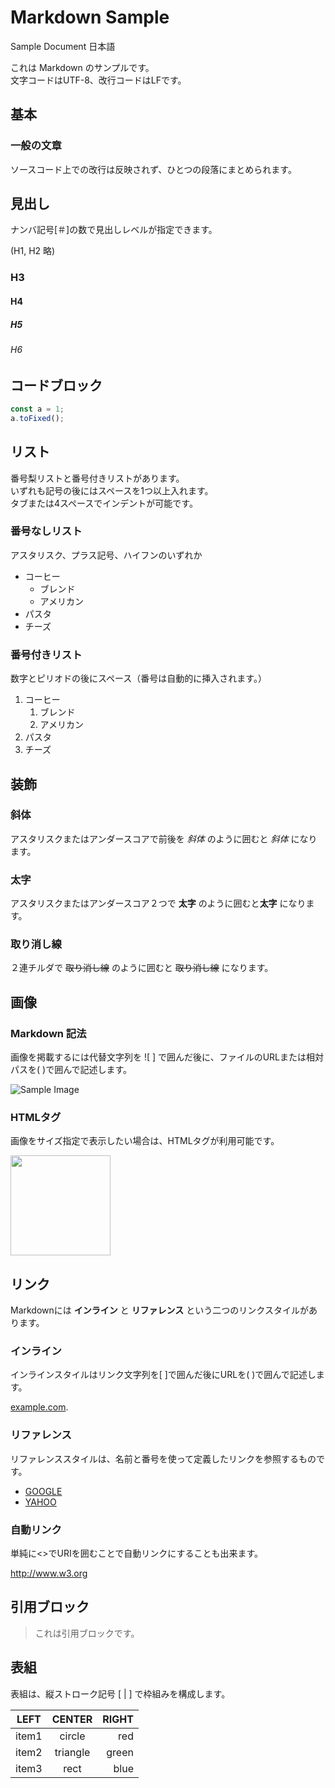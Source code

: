 # Markdown Sample
Sample Document 日本語

これは Markdown のサンプルです。  
文字コードはUTF-8、改行コードはLFです。  


## 基本
### 一般の文章
ソースコード上での改行は反映されず、ひとつの段落にまとめられます。  

## 見出し
ナンバ記号[＃]の数で見出しレベルが指定できます。

(H1, H2 略)
### H3
#### H4
##### H5
###### H6

## コードブロック

```js
const a = 1;
a.toFixed();
```


## リスト
番号梨リストと番号付きリストがあります。  
いずれも記号の後にはスペースを1つ以上入れます。  
タブまたは4スペースでインデントが可能です。  

### 番号なしリスト
アスタリスク、プラス記号、ハイフンのいずれか

* コーヒー
    * ブレンド
    * アメリカン
* パスタ
* チーズ

### 番号付きリスト
数字とピリオドの後にスペース（番号は自動的に挿入されます。）

1. コーヒー
    1. ブレンド
    1. アメリカン
1. パスタ
1. チーズ


## 装飾

### 斜体
アスタリスクまたはアンダースコアで前後を *斜体* のように囲むと *斜体* になります。

### 太字
アスタリスクまたはアンダースコア２つで **太字** のように囲むと**太字** になります。

### 取り消し線
２連チルダで ~~取り消し線~~ のように囲むと ~~取り消し線~~ になります。


## 画像

### Markdown 記法
画像を掲載するには代替文字列を ![ ] で囲んだ後に、ファイルのURLまたは相対パスを( )で囲んで記述します。

![Sample Image](https://img.freepik.com/free-photo/abstract-autumn-beauty-multi-colored-leaf-vein-pattern-generated-by-ai_188544-9871.jpg)

### HTMLタグ
画像をサイズ指定で表示したい場合は、HTMLタグが利用可能です。

<img src="https://img.freepik.com/free-photo/abstract-autumn-beauty-multi-colored-leaf-vein-pattern-generated-by-ai_188544-9871.jpg" width="160">  


## リンク

Markdownには **インライン** と **リファレンス**  という二つのリンクスタイルがあります。

### インライン
インラインスタイルはリンク文字列を[ ]で囲んだ後にURLを( )で囲んで記述します。  

[example.com](https://www.exampel.com/).


### リファレンス
リファレンススタイルは、名前と番号を使って定義したリンクを参照するものです。


* [GOOGLE][1]
* [YAHOO][2]

[1]: https://www.google.co.jp "Google"
[2]: https://www.yahoo.co.jp "Yahoo!"


### 自動リンク

単純に&lt;&gt;でURIを囲むことで自動リンクにすることも出来ます。

<http://www.w3.org>


## 引用ブロック

> これは引用ブロックです。


## 表組
表組は、縦ストローク記号 [ | ] で枠組みを構成します。

| LEFT    | CENTER     | RIGHT  |
| ------- |:----------:| ------:|
| item1   | circle     | red    |
| item2   | triangle   | green  |
| item3   | rect       | blue   |
